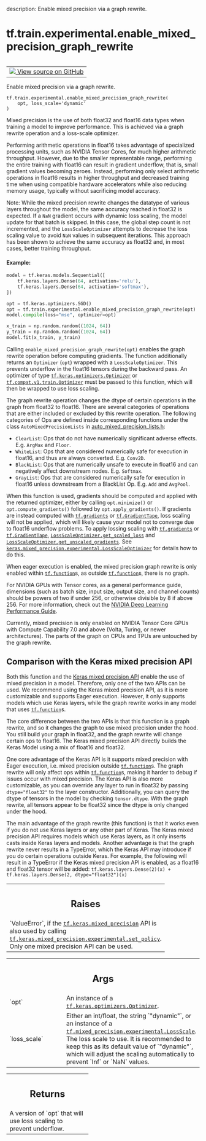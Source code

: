 description: Enable mixed precision via a graph rewrite.

<div itemscope itemtype="http://developers.google.com/ReferenceObject">
<meta itemprop="name" content="tf.train.experimental.enable_mixed_precision_graph_rewrite" />
<meta itemprop="path" content="Stable" />
</div>

# tf.train.experimental.enable_mixed_precision_graph_rewrite

<!-- Insert buttons and diff -->

<table class="tfo-notebook-buttons tfo-api nocontent" align="left">
<td>
  <a target="_blank" href="https://github.com/tensorflow/tensorflow/blob/r2.2/tensorflow/python/training/experimental/mixed_precision.py#L78-L220">
    <img src="https://www.tensorflow.org/images/GitHub-Mark-32px.png" />
    View source on GitHub
  </a>
</td>
</table>



Enable mixed precision via a graph rewrite.

<pre class="devsite-click-to-copy prettyprint lang-py tfo-signature-link">
<code>tf.train.experimental.enable_mixed_precision_graph_rewrite(
    opt, loss_scale='dynamic'
)
</code></pre>



<!-- Placeholder for "Used in" -->

Mixed precision is the use of both float32 and float16 data types when
training a model to improve performance. This is achieved via a graph rewrite
operation and a loss-scale optimizer.

Performing arithmetic operations in float16 takes advantage of specialized
processing units, such as NVIDIA Tensor Cores, for much higher arithmetic
throughput. However, due to the smaller representable range, performing the
entire training with float16 can result in gradient underflow, that is, small
gradient values becoming zeroes. Instead, performing only select arithmetic
operations in float16 results in higher throughput and decreased training
time when using compatible hardware accelerators while also reducing memory
usage, typically without sacrificing model accuracy.

Note: While the mixed precision rewrite changes the datatype of various
layers throughout the model, the same accuracy reached in float32 is
expected. If a `NaN` gradient occurs with dynamic loss scaling, the model
update for that batch is skipped. In this case, the global step count is not
incremented, and the `LossScaleOptimizer` attempts to decrease the loss
scaling value to avoid `NaN` values in subsequent iterations. This approach
has been shown to achieve the same accuracy as float32 and, in most cases,
better training throughput.

#### Example:



```python
model = tf.keras.models.Sequential([
    tf.keras.layers.Dense(64, activation='relu'),
    tf.keras.layers.Dense(64, activation='softmax'),
])

opt = tf.keras.optimizers.SGD()
opt = tf.train.experimental.enable_mixed_precision_graph_rewrite(opt)
model.compile(loss="mse", optimizer=opt)

x_train = np.random.random((1024, 64))
y_train = np.random.random((1024, 64))
model.fit(x_train, y_train)
```

Calling `enable_mixed_precision_graph_rewrite(opt)` enables the graph rewrite
operation before computing gradients. The function additionally returns an
`Optimizer` (`opt`) wrapped with a `LossScaleOptimizer`. This prevents
underflow in the float16 tensors during the backward pass. An optimizer of
type <a href="../../../tf/keras/optimizers/Optimizer.md"><code>tf.keras.optimizers.Optimizer</code></a> or <a href="../../../tf/compat/v1/train/Optimizer.md"><code>tf.compat.v1.train.Optimizer</code></a> must be
passed to this function, which will then be wrapped to use loss scaling.

The graph rewrite operation changes the dtype of certain operations in the
graph from float32 to float16. There are several categories of operations
that are either included or excluded by this rewrite operation. The following
categories of Ops are defined inside corresponding functions under the class
`AutoMixedPrecisionLists` in
<a href="https://github.com/tensorflow/tensorflow/blob/master/tensorflow/
core/grappler/optimizers/auto_mixed_precision_lists.h">
auto_mixed_precision_lists.h</a>:

* `ClearList`: Ops that do not have numerically significant adverse effects.
E.g. `ArgMax` and `Floor`.
* `WhiteList`: Ops that are considered numerically safe for execution in
float16, and thus are always converted. E.g. `Conv2D`.
* `BlackList`: Ops that are numerically unsafe to execute in float16 and
can negatively affect downstream nodes. E.g. `Softmax`.
* `GrayList`: Ops that are considered numerically safe for execution in
float16 unless downstream from a BlackList Op. E.g. `Add` and `AvgPool`.

When this function is used, gradients should be computed and applied with the
returned optimizer, either by calling `opt.minimize()` or
`opt.compute_gradients()` followed by `opt.apply_gradients()`. If gradients
are instead computed with <a href="../../../tf/gradients.md"><code>tf.gradients</code></a> or <a href="../../../tf/GradientTape.md"><code>tf.GradientTape</code></a>, loss scaling
will not be applied, which will likely cause your model not to converge due to
float16 underflow problems. To apply lossing scaling with <a href="../../../tf/gradients.md"><code>tf.gradients</code></a> or
<a href="../../../tf/GradientTape.md"><code>tf.GradientTape</code></a>, <a href="../../../tf/keras/mixed_precision/experimental/LossScaleOptimizer.md#get_scaled_loss"><code>LossScaleOptimizer.get_scaled_loss</code></a> and
<a href="../../../tf/keras/mixed_precision/experimental/LossScaleOptimizer.md#get_unscaled_gradients"><code>LossScaleOptimizer.get_unscaled_gradients</code></a>. See
<a href="../../../tf/keras/mixed_precision/experimental/LossScaleOptimizer.md"><code>keras.mixed_precision.experimental.LossScaleOptimizer</code></a> for details how to do
this.

When eager execution is enabled, the mixed precision graph rewrite is only
enabled within <a href="../../../tf/function.md"><code>tf.function</code></a>s, as outside <a href="../../../tf/function.md"><code>tf.function</code></a>s, there is no graph.

For NVIDIA GPUs with Tensor cores, as a general performance guide, dimensions
(such as batch size, input size, output size, and channel counts)
should be powers of two if under 256, or  otherwise divisible by 8 if above
256. For more information, check out the
[NVIDIA Deep Learning Performance Guide](
https://docs.nvidia.com/deeplearning/sdk/dl-performance-guide/index.html).

Currently, mixed precision is only enabled on NVIDIA Tensor Core GPUs with
Compute Capability 7.0 and above (Volta, Turing, or newer architectures). The
parts of the graph on CPUs and TPUs are untouched by the graph rewrite.

## Comparison with the Keras mixed precision  API
Both this function and the [Keras mixed precision
API](https://www.tensorflow.org/guide/keras/mixed_precision) enable the use of
mixed precision in a model. Therefore, only one of the two APIs can be used.
We recommend using the Keras mixed precision API, as it is more customizable
and supports Eager execution. However, it only supports models which use Keras
layers, while the graph rewrite works in any model that uses <a href="../../../tf/function.md"><code>tf.function</code></a>s.

The core difference between the two APIs is that this function is a graph
rewrite, and so it changes the graph to use mixed precision under the hood.
You still build your graph in float32, and the graph rewrite will change
certain ops to float16. The Keras mixed precision API directly builds the
Keras Model using a mix of float16 and float32.

One core advantage of the Keras API is it supports mixed precision with Eager
execution, i.e. mixed precision outside <a href="../../../tf/function.md"><code>tf.function</code></a>s. The graph rewrite will
only affect ops within <a href="../../../tf/function.md"><code>tf.function</code></a>s, making it harder to debug if issues
occur with mixed precision. The Keras API is also more customizable, as you
can override any layer to run in float32 by passing `dtype="float32"` to the
layer constructor. Additionally, you can query the dtype of tensors in the
model by checking `tensor.dtype`. With the graph rewrite, all tensors appear
to be float32 since the dtype is only changed under the hood.

The main advantage of the graph rewrite (this function) is that it works even
if you do not use Keras layers or any other part of Keras. The Keras mixed
precision API requires models which use Keras layers, as it only inserts casts
inside Keras layers and models. Another advantage is that the graph rewrite
never results in a TypeError, which the Keras API may introduce if you do
certain operations outside Keras. For example, the following will result in a
TypeError if the Keras mixed precision API is enabled, as a float16 and
float32 tensor will be added:
`tf.keras.layers.Dense(2)(x) + tf.keras.layers.Dense(2, dtype="float32")(x)`

<!-- Tabular view -->
 <table class="responsive fixed orange">
<colgroup><col width="214px"><col></colgroup>
<tr><th colspan="2"><h2 class="add-link">Raises</h2></th></tr>
<tr class="alt">
<td colspan="2">
`ValueError`, if the <a href="../../../tf/keras/mixed_precision.md"><code>tf.keras.mixed_precision</code></a> API is also used by calling
<a href="../../../tf/keras/mixed_precision/experimental/set_policy.md"><code>tf.keras.mixed_precision.experimental.set_policy</code></a>. Only one mixed precision
API can be used.
</td>
</tr>

</table>



<!-- Tabular view -->
 <table class="responsive fixed orange">
<colgroup><col width="214px"><col></colgroup>
<tr><th colspan="2"><h2 class="add-link">Args</h2></th></tr>

<tr>
<td>
`opt`
</td>
<td>
An instance of a <a href="../../../tf/keras/optimizers/Optimizer.md"><code>tf.keras.optimizers.Optimizer</code></a>.
</td>
</tr><tr>
<td>
`loss_scale`
</td>
<td>
Either an int/float, the string `"dynamic"`, or an instance of a
<a href="../../../tf/mixed_precision/experimental/LossScale.md"><code>tf.mixed_precision.experimental.LossScale</code></a>. The loss scale to use. It is
recommended to keep this as its default value of `"dynamic"`, which will
adjust the scaling automatically to prevent `Inf` or `NaN` values.
</td>
</tr>
</table>



<!-- Tabular view -->
 <table class="responsive fixed orange">
<colgroup><col width="214px"><col></colgroup>
<tr><th colspan="2"><h2 class="add-link">Returns</h2></th></tr>
<tr class="alt">
<td colspan="2">
A version of `opt` that will use loss scaling to prevent underflow.
</td>
</tr>

</table>

